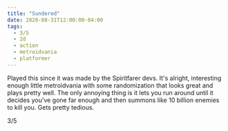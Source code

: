 ```yaml
---
title: "Sundered"
date: 2020-08-31T12:00:00-04:00
tags:
  - 3/5
  - 2d
  - action
  - metroidvania
  - platformer
---
```


Played this since it was made by the Spiritfarer devs. It's alright, interesting enough little metroidvania with some randomization that looks great and plays pretty well. The only annoying thing is it lets you run around until it decides you've gone far enough and then summons like 10 billion enemies to kill you. Gets pretty tedious.

3/5
